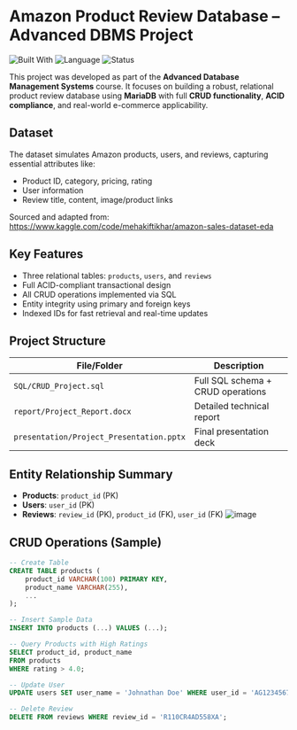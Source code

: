 # Amazon Product Review Database – Advanced DBMS Project
![Built With](https://img.shields.io/badge/Built%20With-MariaDB-blue)
![Language](https://img.shields.io/badge/Language-SQL-orange)
![Status](https://img.shields.io/badge/Status-Completed-brightgreen)

This project was developed as part of the **Advanced Database Management Systems** course. It focuses on building a robust, relational product review database using **MariaDB** with full **CRUD functionality**, **ACID compliance**, and real-world e-commerce applicability.

##  Dataset

The dataset simulates Amazon products, users, and reviews, capturing essential attributes like:
- Product ID, category, pricing, rating
- User information
- Review title, content, image/product links

Sourced and adapted from:  
https://www.kaggle.com/code/mehakiftikhar/amazon-sales-dataset-eda

##  Key Features

-  Three relational tables: `products`, `users`, and `reviews`
-  Full ACID-compliant transactional design
-  All CRUD operations implemented via SQL
-  Entity integrity using primary and foreign keys
-  Indexed IDs for fast retrieval and real-time updates

##  Project Structure

| File/Folder         | Description                                       |
|---------------------|---------------------------------------------------|
| `SQL/CRUD_Project.sql` | Full SQL schema + CRUD operations |
| `report/Project_Report.docx` | Detailed technical report |
| `presentation/Project_Presentation.pptx` | Final presentation deck |

##  Entity Relationship Summary

- **Products**: `product_id` (PK)
- **Users**: `user_id` (PK)
- **Reviews**: `review_id` (PK), `product_id` (FK), `user_id` (FK)
  ![image](https://github.com/user-attachments/assets/10f640cb-601f-400c-807c-de280c167924)


##  CRUD Operations (Sample)

```sql
-- Create Table
CREATE TABLE products (
    product_id VARCHAR(100) PRIMARY KEY,
    product_name VARCHAR(255),
    ...
);

-- Insert Sample Data
INSERT INTO products (...) VALUES (...);

-- Query Products with High Ratings
SELECT product_id, product_name
FROM products
WHERE rating > 4.0;

-- Update User
UPDATE users SET user_name = 'Johnathan Doe' WHERE user_id = 'AG1234567890';

-- Delete Review
DELETE FROM reviews WHERE review_id = 'R110CR4AD558XA';
